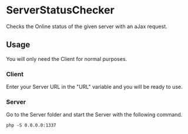 # ServerStatusChecker

Checks the Online status of the given server with an aJax request. 

## Usage

You will only need the Client for normal purposes.

### Client

Enter your Server URL in the "URL" variable and you will be ready to use.


### Server

Go to the Server folder and start the Server with the following command.

```
php -S 0.0.0.0:1337
```


